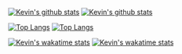 [![Kevin's github stats](https://github-readme-stats.vercel.app/api?username=unko-chan&hide=contribs,issues&count_private=true&show_icons=true&theme=dark#gh-dark-mode-only)](https://github.com/anuraghazra/github-readme-stats#gh-dark-mode-only)
[![Kevin's github stats](https://github-readme-stats.vercel.app/api?username=unko-chan&hide=contribs,issues&count_private=true&show_icons=true&theme=default#gh-light-mode-only)](https://github.com/anuraghazra/github-readme-stats#gh-light-mode-only)

[![Top Langs](https://github-readme-stats.vercel.app/api/top-langs/?username=unko-chan&langs_count=8&layout=compact&theme=dark#gh-dark-mode-only)](https://github.com/anuraghazra/github-readme-stats#gh-dark-mode-only)
[![Top Langs](https://github-readme-stats.vercel.app/api/top-langs/?username=unko-chan&langs_count=8&layout=compact&theme=default#gh-light-mode-only)](https://github.com/anuraghazra/github-readme-stats#gh-light-mode-only)

[![Kevin's wakatime stats](https://github-readme-stats.vercel.app/api/wakatime?username=mushie&theme=dark#gh-dark-mode-only)](https://github.com/anuraghazra/github-readme-stats&theme=dark#gh-dark-mode-only)
[![Kevin's wakatime stats](https://github-readme-stats.vercel.app/api/wakatime?username=mushie&theme=default#gh-light-mode-only)](https://github.com/anuraghazra/github-readme-stats&theme=dark#gh-light-mode-only)




